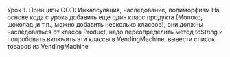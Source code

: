 Урок 1. Принципы ООП: Инкапсуляция, наследование, полиморфизм
На основе кода с урока добавить еще один класс продукта
(Молоко, шоколад ,и т.п., можно добавить несколько классов),
они должны наследоваться от класса Product, надо переопределить
метод toString и попробовать включить эти классы в VendingMachine,
вывести список товаров из VendingMachine